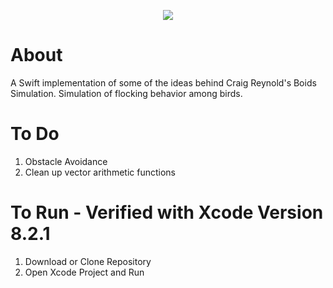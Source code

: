 <p align="center">
    <image src="https://github.com/JacobLaney/SwiftBoidsdroid/blob/master/assets/birds.gif"/>
</p>

# About
A Swift implementation of some of the ideas behind Craig Reynold's Boids Simulation. Simulation of flocking behavior among birds.

# To Do
1. Obstacle Avoidance
2. Clean up vector arithmetic functions

# To Run - Verified with Xcode Version 8.2.1
1. Download or Clone Repository
2. Open Xcode Project and Run
